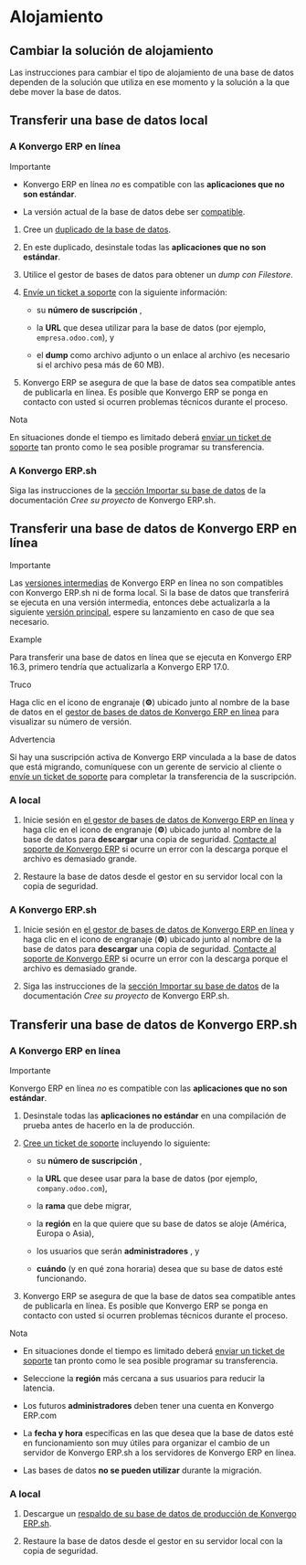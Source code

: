 # Alojamiento

## Cambiar la solución de alojamiento

Las instrucciones para cambiar el tipo de alojamiento de una base de datos
dependen de la solución que utiliza en ese momento y la solución a la que debe
mover la base de datos.

## Transferir una base de datos local

### A Konvergo ERP en línea

<div class="alert alert-warning">
<p class="alert-title">
Importante</p><ul>
<li><p>Konvergo ERP en línea <em>no</em> es compatible con las <b>aplicaciones que no son estándar</b>.</p></li>
<li><p>La versión actual de la base de datos debe ser <a href="supported_versions">compatible</a>.</p></li>
</ul>
</div>

  1. Cree un [duplicado de la base de datos](on_premise#on-premise-duplicate).

  2. En este duplicado, desinstale todas las **aplicaciones que no son estándar**.

  3. Utilice el gestor de bases de datos para obtener un _dump con Filestore_.

  4. [Envíe un ticket a soporte](https://www.odoo.com/help) con la siguiente información:

     * su **número de suscripción** ,

     * la **URL** que desea utilizar para la base de datos (por ejemplo, `empresa.odoo.com`), y

     * el **dump** como archivo adjunto o un enlace al archivo (es necesario si el archivo pesa más de 60 MB).

  5. Konvergo ERP se asegura de que la base de datos sea compatible antes de publicarla en línea. Es posible que Konvergo ERP se ponga en contacto con usted si ocurren problemas técnicos durante el proceso.

<div class="alert alert-primary">
<p class="alert-title">
Nota</p><p>En situaciones donde el tiempo es limitado deberá <a href="https://www.odoo.com/help">enviar un ticket de soporte</a>  tan pronto como le sea posible programar su transferencia.</p>
</div>

### A Konvergo ERP.sh

Siga las instrucciones de la [sección Importar su base de
datos](odoo_sh/getting_started/create#odoo-sh-import-your-database) de la
documentación _Cree su proyecto_ de Konvergo ERP.sh.

## Transferir una base de datos de Konvergo ERP en línea

<div class="alert alert-warning">
<p class="alert-title">
Importante</p><p>Las <a href="supported_versions#supported-versions"><span class="std std-ref">versiones intermedias</span></a> de Konvergo ERP en línea no son compatibles con Konvergo ERP.sh ni de forma local. Si la base de datos que transferirá se ejecuta en una versión intermedia, entonces debe actualizarla a la siguiente <a href="supported_versions#supported-versions"><span class="std std-ref">versión principal</span></a>, espere su lanzamiento en caso de que sea necesario.</p>
<div class="alert alert-success">
<p class="alert-title">
Example</p><p>Para transferir una base de datos en línea que se ejecuta en Konvergo ERP 16.3, primero tendría que actualizarla a Konvergo ERP 17.0.</p>
</div>
<div class="alert alert-tip">
<p class="alert-title">
Truco</p><p>Haga clic en el icono de engranaje (<b>⚙</b>) ubicado junto al nombre de la base de datos en el <a href="https://www.odoo.com/my/databases/">gestor de bases de datos de Konvergo ERP en línea</a> para visualizar su número de versión.</p>
</div>
<div class="alert alert-warning">
<p class="alert-title">
Advertencia</p><p>Si hay una suscripción activa de Konvergo ERP vinculada a la base de datos que está migrando, comuníquese con un gerente de servicio al cliente o <a href="https://www.odoo.com/help">envíe un ticket de soporte</a> para completar la transferencia de la suscripción.</p>
</div>
</div>

### A local

  1. Inicie sesión en [el gestor de bases de datos de Konvergo ERP en línea](https://www.odoo.com/my/databases/) y haga clic en el icono de engranaje (**⚙**) ubicado junto al nombre de la base de datos para **descargar** una copia de seguridad. [Contacte al soporte de Konvergo ERP](https://www.odoo.com/help) si ocurre un error con la descarga porque el archivo es demasiado grande.

  2. Restaure la base de datos desde el gestor en su servidor local con la copia de seguridad.

### A Konvergo ERP.sh

  1. Inicie sesión en [el gestor de bases de datos de Konvergo ERP en línea](https://www.odoo.com/my/databases/) y haga clic en el icono de engranaje (**⚙**) ubicado junto al nombre de la base de datos para **descargar** una copia de seguridad. [Contacte al soporte de Konvergo ERP](https://www.odoo.com/help) si ocurre un error con la descarga porque el archivo es demasiado grande.

  2. Siga las instrucciones de la [sección Importar su base de datos](odoo_sh/getting_started/create#odoo-sh-import-your-database) de la documentación _Cree su proyecto_ de Konvergo ERP.sh.

## Transferir una base de datos de Konvergo ERP.sh

### A Konvergo ERP en línea

<div class="alert alert-warning">
<p class="alert-title">
Importante</p><p>Konvergo ERP en línea <em>no</em> es compatible con las <b>aplicaciones que no son estándar</b>.</p>
</div>

  1. Desinstale todas las **aplicaciones no estándar** en una compilación de prueba antes de hacerlo en la de producción.

  2. [Cree un ticket de soporte](https://www.odoo.com/help) incluyendo lo siguiente:

     * su **número de suscripción** ,

     * la **URL** que desee usar para la base de datos (por ejemplo, `company.odoo.com`),

     * la **rama** que debe migrar,

     * la **región** en la que quiere que su base de datos se aloje (América, Europa o Asia),

     * los usuarios que serán **administradores** , y

     * **cuándo** (y en qué zona horaria) desea que su base de datos esté funcionando.

  3. Konvergo ERP se asegura de que la base de datos sea compatible antes de publicarla en línea. Es posible que Konvergo ERP se ponga en contacto con usted si ocurren problemas técnicos durante el proceso.

<div class="alert alert-primary">
<p class="alert-title">
Nota</p><ul>
<li><p>En situaciones donde el tiempo es limitado deberá <a href="https://www.odoo.com/help">enviar un ticket de soporte</a>  tan pronto como le sea posible programar su transferencia.</p></li>
<li><p>Seleccione la <b>región</b> más cercana a sus usuarios para reducir la latencia.</p></li>
<li><p>Los futuros <b>administradores</b> deben tener una cuenta en Konvergo ERP.com</p></li>
<li><p>La <b>fecha y hora</b> específicas en las que desea que la base de datos esté en funcionamiento son muy útiles para organizar el cambio de un servidor de Konvergo ERP.sh a los servidores de Konvergo ERP en línea.</p></li>
<li><p>Las bases de datos <b>no se pueden utilizar</b> durante la migración.</p></li>
</ul>
</div>

### A local

  1. Descargue un [respaldo de su base de datos de producción de Konvergo ERP.sh](odoo_sh/getting_started/branches#odoo-sh-branches-backups).

  2. Restaure la base de datos desde el gestor en su servidor local con la copia de seguridad.

